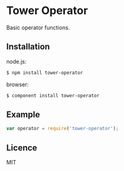 # Tower Operator

Basic operator functions.

## Installation

node.js:

```bash
$ npm install tower-operator
```

browser:

```bash
$ component install tower-operator
```

## Example

```js
var operator = require('tower-operator');
```

## Licence

MIT